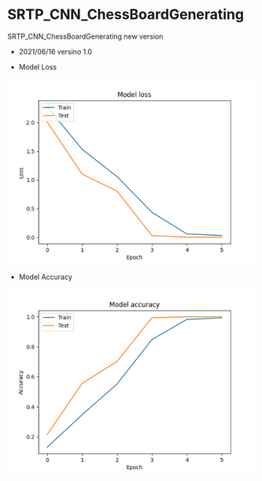 # SRTP_CNN_ChessBoardGenerating
SRTP_CNN_ChessBoardGenerating
new version

- 2021/06/16 versino 1.0

- Model Loss

![image](./curve/Figure_2_2.png)

- Model Accuracy

![image1](./curve/Figure_1_1.png)
